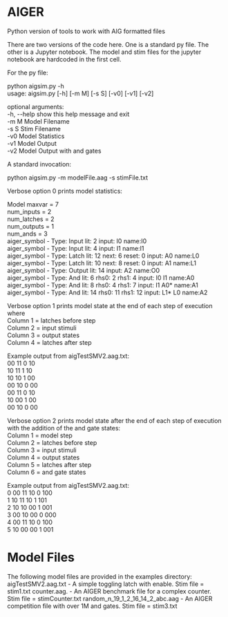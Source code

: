 # AIGER
Python version of tools to work with AIG formatted files<br />


There are two versions of the code here. One is a standard py file. The other is a Jupyter notebook. The model and stim files for the jupyter notebook are hardcoded in the first cell.<br />

For the py file:<br />

python aigsim.py -h<br />
usage: aigsim.py [-h] [-m M] [-s S] [-v0] [-v1] [-v2]<br />

optional arguments:<br />
  -h, --help  show this help message and exit<br />
  -m M        Model Filename<br />
  -s S        Stim Filename<br />
  -v0         Model Statistics<br />
  -v1         Model Output<br />
  -v2         Model Output with and gates<br />

A standard invocation:<br />

python aigsim.py -m modelFile.aag -s stimFile.txt<br />

Verbose option 0 prints model statistics:<br />

Model
maxvar      =  7<br />
num_inputs  =  2<br />
num_latches =  2<br />
num_outputs =  1<br />
num_ands    =  3<br />
aiger_symbol - Type: Input  lit:  2                    input: I0      name:I0        
aiger_symbol - Type: Input  lit:  4                    input: I1      name:I1        
aiger_symbol - Type: Latch  lit: 12 next:  6 reset:  0 input: A0      name:L0        
aiger_symbol - Type: Latch  lit: 10 next:  8 reset:  0 input: A1      name:L1        
aiger_symbol - Type: Output lit: 14                    input: A2      name:O0        
aiger_symbol - Type: And    lit:  6 rhs0:  2  rhs1:  4 input: I0  I1  name:A0        
aiger_symbol - Type: And    lit:  8 rhs0:  4  rhs1:  7 input: I1  A0* name:A1        
aiger_symbol - Type: And    lit: 14 rhs0: 11  rhs1: 12 input: L1* L0  name:A2        

Verbose option 1 prints model state at the end of each step of execution where<br />
Column 1 = latches before step<br />
Column 2 = input stimuli<br />
Column 3 = output states<br />
Column 4 = latches after step<br />

Example output from aigTestSMV2.aag.txt:<br />
00 11 0 10 <br />
10 11 1 10 <br />
10 10 1 00 <br />
00 10 0 00 <br />
00 11 0 10 <br />
10 00 1 00 <br />
00 10 0 00 <br />

Verbose option 2 prints model state after the end of each step of execution with the addition of the and gate states:<br />
Column 1 = model step<br />
Column 2 = latches before step<br />
Column 3 = input stimuli<br />
Column 4 = output states<br />
Column 5 = latches after step<br />
Column 6 = and gate states<br />

Example output from aigTestSMV2.aag.txt:<br />
   0 00 11 10 0 100 <br />
   1 10 11 10 1 101 <br />
   2 10 10 00 1 001 <br />
   3 00 10 00 0 000 <br />
   4 00 11 10 0 100 <br />
   5 10 00 00 1 001 <br />

# Model Files
The following model files are provided in the examples directory:
aigTestSMV2.aag.txt             - A simple toggling latch with enable. Stim file = stim1.txt
counter.aag.                    - An AIGER benchmark file for a complex counter. Stim file = stimCounter.txt
random_n_19_1_2_16_14_2_abc.aag - An AIGER competition file with over 1M and gates. Stim file = stim3.txt

